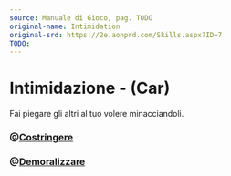 ```yaml
---
source: Manuale di Gioco, pag. TODO
original-name: Intimidation
original-srd: https://2e.aonprd.com/Skills.aspx?ID=7
TODO:
---
```


# Intimidazione - (Car)

Fai piegare gli altri al tuo volere minacciandoli.

### @[Costringere](/azioni/abilita/costringere)

### @[Demoralizzare](/azioni/abilita/demoralizzare)
